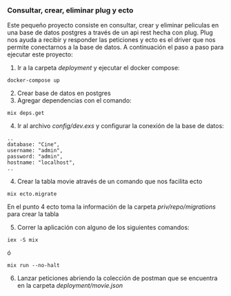 ### Consultar, crear, eliminar plug y ecto
Este pequeño proyecto consiste en consultar, crear y eliminar peliculas en una base de datos postgres a través de un api rest hecha con plug.
Plug nos ayuda a recibir y responder las peticiones y ecto es el driver que nos permite conectarnos a la base de datos.
A continuación el paso a paso para ejecutar este proyecto:


1. Ir a la carpeta *deployment* y ejecutar el docker compose:
```console
docker-compose up
```

2. Crear base de datos en postgres
3. Agregar dependencias con el comando:
```console
mix deps.get
```
4. Ir al archivo *config/dev.exs* y configurar la conexión de la base de datos:
```console
..
database: "Cine",
username: "admin",
password: "admin",
hostname: "localhost",
..
```

4. Crear la tabla movie através de un comando que nos facilita ecto
```console
mix ecto.migrate
```
En el punto 4 ecto toma la información de la carpeta *priv/repo/migrations* para crear la tabla

5. Correr la aplicación con alguno de los siguientes comandos:
```console 
iex -S mix
```
ó
```console
mix run --no-halt
```

6. Lanzar peticiones abriendo la colección de postman que se encuentra en la carpeta *deployment/movie.json*